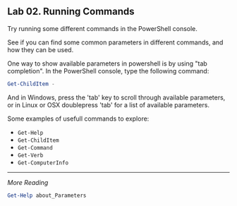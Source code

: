 ## Lab 02. Running Commands

Try running some different commands in the PowerShell console.

See if you can find some common parameters in different commands, and how they can be used.

One way to show available parameters in powershell is by using "tab completion".
In the PowerShell console, type the following command:

```PowerShell
Get-ChildItem -
```

And in Windows, press the 'tab' key to scroll through available parameters, or in Linux or OSX doublepress 'tab' for a list of available parameters.

Some examples of usefull commands to explore:

- `Get-Help`
- `Get-ChildItem`
- `Get-Command`
- `Get-Verb`
- `Get-ComputerInfo`

---

*More Reading*

```PowerShell
Get-Help about_Parameters
```